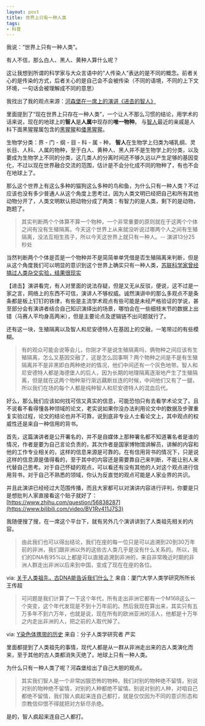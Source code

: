 ```yaml
---
layout: post
title: 世界上只有一种人类
tags:
- 科普
---
```


我说：“世界上只有一种人类”。

有人不信，那么白人、黑人、黄种人算什么呢？

这让我想到所谓的科学家与大众言语中的“人传染人”表达的是不同的概念。前者关心的是传染的方式，后者关心的是自己会不会被传染（不同的语境，不同的上下文环境，一句话会被理解成不同的意思）

我找出了我的观点来源：[河森堡在一席上的演讲《进击的智人》](https://yixi.tv/#/speech/detail?id=154)

里面提到了“现在世界上只存在一种人类”，一个让人不那么习惯的结论，用学术的话来说，现在的地球上的**智人**是**人属**中现存的**唯一物种**。 与[智人](https://www.onezoom.org/life/@Homo_sapiens=770315?img=best_any&anim=flight&pop=ol_770315#x575,y707,w0.9410)最近的亲戚是人科下面黑猩猩属包含的[黑猩猩](https://www.onezoom.org/life/@Hominidae=770311?img=best_any&anim=flight&pop=ol_417950#x148,y1053,w1.1994)和[倭黑猩猩](https://www.onezoom.org/life/@Pan=417957?img=best_any&anim=flight&pop=ol_158484#x139,y538,w0.9879)。

生物学分类：界 - 门 - 纲 - 目 - 科 - 属 - 种， **智人**在生物学上归类为哺乳纲、灵长目、人科、人属的物种，至于白人、黄种人、黑人并不是生物学上的分类，以及要成为生物学上不同的分类，这几类人的分离时间还不够久远以产生足够的基因变化，不过以现在世界融合交流的范围，估计是不会分化成不同的物种了，有也不会在地球上了。

那么这个世界上有这么多种的猫狗这么多种的鸟和鱼，为什么只有一种人类？不过应该也没有多少普通人从这个角度上思考过，因为人类文明已经把自己和所有其他动物分开了，人类文明默认把动物分成了两类：有智力的是人类，剩下的是动物，跑题了。

> 其实判断两个个体算不算一个物种，一个非常重要的原则就在于这两个个体之间有没有生殖隔离。今天这个世界上从来就没听说过哪两个人之间有生殖隔离，没法互相生孩子，所以今天这世界上就只有一种人。-- 演讲13分25秒处

当然判断两个个体是否是一个物种并不是简简单单凭借是否生殖隔离来判断，但是从这个角度我们可以明显的意识到这个世界上确实只有一种人类，[苏联科学家曾经搞过人类杂交实验，结果很现实](https://www.bilibili.com/video/BV1Rv411J7S3)

【进击】演讲看完，有人对里面的说法存疑，但是又无从反驳，便说，这不过是一家之言，网络上的东西不可信，演讲人不够权威。诚然演讲中的那么多观点不是条条都是板上钉钉的铁律，有些是主流学术观点有些可能是未经严格验证的学说，甚至部分会有演讲者结合自己知识演绎出的场景，哪怕会在一些细枝末节的数据上出错（马赛人平均身高两米），但是主要论点及逻辑链不出问题就行了。

还有这一块，生殖隔离以及智人和尼安德特人在基因上的交融，一笔带过的有些模糊。

> 有的观众可能会说等会儿，你刚才不是说生殖隔离吗，俩物种之间应该有生殖隔离，怎么又基因交融了，这是怎么回事啊？两个物种之间是不是有生殖隔离并不是非黑即白两种绝对的情况，他们中间还有一个灰色地带。智人和尼安德特人都是海德堡人的后人，因为长期的地理隔离逐渐地产生了生殖隔离，但是就在这两个物种渐行渐远藕断丝连的时候，中间他们又有了一腿，所以我们在场的每个人都是纯种智人和尼安德特人的混血后代。

好么，那么我们应该如何找可信又真实的信息，可能恐怕只有去看学术论文了。且不说看不看得懂各种领域的论文，老实说如果你没办法利用论文中的数据及步骤重复实验过程，论文的结论也并不可靠，说到底非专业人士看论文上，其中观点的权威性还是来自一种信用的背书。

首先，这篇演讲者是公开署名的，并不是自媒体上那种署名都不知道署名者是谁的情况，作者是要为自己言论负责的，其次作者是国家博物馆讲解员，讲解的内容和他的工作专业相关的，这样的信息来源是可靠的。在有信用背书的情况下，只是说这样的信息源是值得看的，至于其中的内容还是需要靠自己来判断，不能让别人来代替自己思考。对于自己怀疑的观点，可以看还有没有其他的人对这个观点进行信用背书，对于自己不熟悉的领域，你认为反直觉的观点可能是人家业界的共识。

并且此演讲已经经过大范围传播，而且大家都可以对演讲内容进行评判，你要是只是想批判人家直接看这个贴子就好了：[https://www.zhihu.com/question/56838287](https://www.bilibili.com/video/BV1Rv411J7S3)

我随便搜了搜，在一席这个平台下，就有另外几个演讲讲到了人类祖先相关的内容。

> 由此我们也可以得出结论，我们在座的每一位只是可以追溯到20到30万年前的非洲，我们跟非洲以外的这些古人类几乎是没有什么关系的。所以，我们的DNA有95%以上都是可以直接追溯到非洲的，来自非常晚近时期的非洲人群走出非洲以后来到中国，变成了现在在座的各位。 

via:  [关于人类祖先，古DNA能告诉我们什么？](https://yixi.tv/#/speech/detail?id=850) 来自：厦门大学人类学研究所所长  王传超 

> 可问题是我们计算了一下这个年代，所有走出非洲它都有一个M168这么一个突变，这个年代发现是不到十万年前的。然后我现在算出来，其实只有五万多年不到六万年，也就是说，现在所有的欧洲亚洲的活人，他都是十万年之内走出非洲的人，把之前的人取代掉了。 

via:  [Y染色体携带的历史](https://www.yixi.tv/speech/#/speech/detail?id=423) 来自：分子人类学研究者  严实  

里面都提到了人类祖先的事情，现代人都是从一群从非洲走出来的古人类演化而来，至于其他的古人类都消失灭绝了。地球上只有一种人类。

为什么只有一种人类了呢？河森堡给出了自己大胆的观点。

> 其实我们智人是一个非常凶狠恐怖的物种。我们对别的物种绝不留情，别说对别的物种绝不留情，对别的人种都绝不留情。别说对别的人种，对咱自己都绝不留情，我们智人疯起来连自己都打，就是仅仅因为不同的意识形态和宗教信仰恨不得就把对方斩尽杀绝。

是的，智人疯起来连自己人都打。